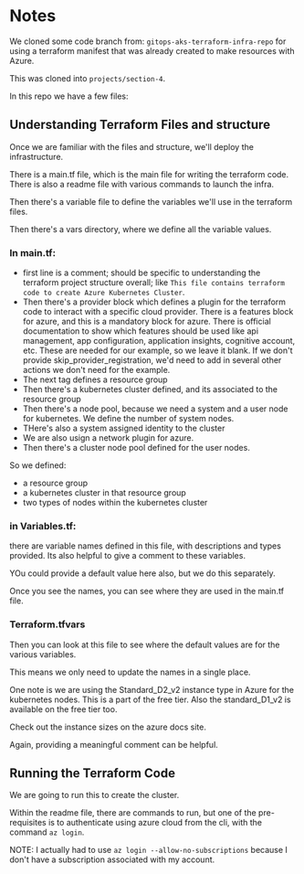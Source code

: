 # Notes

We cloned some code branch from: `gitops-aks-terraform-infra-repo` for using a terraform manifest that was already created to make resources with Azure.

This was cloned into `projects/section-4`.

In this repo we have a few files:

## Understanding Terraform Files and structure

Once we are familiar with the files and structure, we'll deploy the infrastructure.

There is a main.tf file, which is the main file for writing the terraform code. There is also a readme file with various commands to launch the infra.

Then there's a variable file to define the variables we'll use in the terraform files.

Then there's a vars directory, where we define all the variable values.

### In main.tf:

- first line is a comment; should be specific to understanding the terraform project structure overall; like `This file contains terraform code to create Azure Kubernetes Cluster`.
- Then there's a provider block which defines a plugin for the terraform code to interact with a specific cloud provider. There is a features block for azure, and this is a mandatory block for azure. There is official documentation to show which features should be used like api management, app configuration, application insights, cognitive account, etc. These are needed for our example, so we leave it blank. If we don't provide skip_provider_registration, we'd need to add in several other actions we don't need for the example.
- The next tag defines a resource group
- Then there's a kubernetes cluster defined, and its associated to the resource group
- Then there's a node pool, because we need a system and a user node for kubernetes. We define the number of system nodes.
- THere's also a system assigned identity to the cluster
- We are also usign a network plugin for azure.
- Then there's a cluster node pool defined for the user nodes.

So we defined:

- a resource group
- a kubernetes cluster in that resource group
- two types of nodes within the kubernetes cluster

### in Variables.tf:

there are variable names defined in this file, with descriptions and types provided. Its also helpful to give a comment to these variables.

YOu could provide a default value here also, but we do this separately.

Once you see the names, you can see where they are used in the main.tf file.

### Terraform.tfvars

Then you can look at this file to see where the default values are for the various variables.

This means we only need to update the names in a single place.

One note is we are using the Standard_D2_v2 instance type in Azure for the kubernetes nodes. This is a part of the free tier. Also the standard_D1_v2 is available on the free tier too.

Check out the instance sizes on the azure docs site.

Again, providing a meaningful comment can be helpful.

## Running the Terraform Code

We are going to run this to create the cluster.

Within the readme file, there are commands to run, but one of the pre-requisites is to authenticate using azure cloud from the cli, with the command `az login`.

NOTE: I actually had to use `az login --allow-no-subscriptions` because I don't have a subscription associated with my account.

